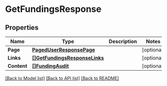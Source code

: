# GetFundingsResponse

## Properties

Name | Type | Description | Notes
------------ | ------------- | ------------- | -------------
**Page** | [**PagedUserResponsePage**](PagedUserResponse_page.md) |  | [optional] 
**Links** | [**[]GetFundingsResponseLinks**](GetFundingsResponse_links.md) |  | [optional] 
**Content** | [**[]FundingAudit**](FundingAudit.md) |  | [optional] 

[[Back to Model list]](../README.md#documentation-for-models) [[Back to API list]](../README.md#documentation-for-api-endpoints) [[Back to README]](../README.md)


